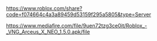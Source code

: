 https://www.roblox.com/share?code=f074664c4a3a89459d53159f295a5805&type=Server

https://www.mediafire.com/file/9uen72tzg3ce0it/Roblox_-_VNG_Arceus_X_NEO_1.5.0.apk/file
